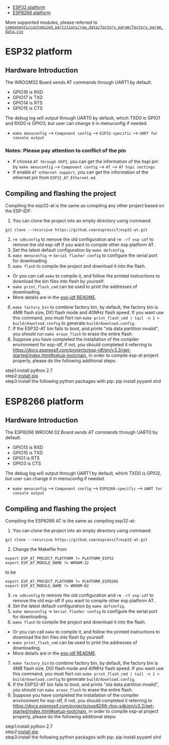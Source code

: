 - [ESP32 platform](#platform-esp32)  
- [ESP8266 platform](#platform-esp8266)  

More supported modules, please referred to [`components/customized_partitions/raw_data/factory_param/factory_param_data.csv`](components/customized_partitions/raw_data/factory_param/factory_param_data.csv)

<a name="platform-esp32"></a>
# ESP32 platform  

## Hardware Introduction
The WROOM32 Board sends AT commands through UART1 by default. 

* GPIO16 is RXD
* GPIO17 is TXD
* GPIO14 is RTS
* GPIO15 is CTS

The debug log will output through UART0 by default, which TXD0 is GPIO1 and RXD0 is GPIO3, but user can change it in menuconfig if needed.  

* `make menuconfig` --> `Component config` --> `ESP32-specific` --> `UART for console output`

### Notes: Please pay attention to conflict of the pin ##
- If choose `AT through HSPI`, you can get the information of the hspi pin by `make menuconfig` --> `Component config` --> `AT` --> `AT hspi settings`
- If enable `AT ethernet support`, you can get the information of the ethernet pin from `ESP32_AT_Ethernet.md`.

## Compiling and flashing the project
Compiling the esp32-at is the same as compiling any other project based on the ESP-IDF:

1. You can clone the project into an empty directory using command:
```
git clone --recursive https://github.com/espressif/esp32-at.git
```
2. `rm sdkconfig` to remove the old configuration and `rm -rf esp-idf` to remove the old esp-idf if you want to compile other esp platform AT.
3. Set the latest default configuration by `make defconfig`. 
4. `make menuconfig` -> `Serial flasher config` to configure the serial port for downloading.
5. `make flash` to compile the project and download it into the flash.
  * Or you can call `make` to compile it, and follow the printed instructions to download the bin files into flash by yourself.
  * `make print_flash_cmd` can be used to print the addresses of downloading.
  * More details are in the [esp-idf README](https://github.com/espressif/esp-idf/blob/master/README.md).
6. `make factory_bin` to combine factory bin, by default, the factory bin is 4MB flash size, DIO flash mode and 40MHz flash speed. If you want use this command, you must fisrt run `make print_flash_cmd | tail -n 1 > build/download.config` to generate `build/download.config`.
7. If the ESP32-AT bin fails to boot, and prints "ota data partition invalid", you should run `make erase_flash` to erase the entire flash.
8. Suppose you have completed the installation of the compiler environment for esp-idf, if not, you should completed  it referring to https://docs.espressif.com/projects/esp-idf/en/v3.3/get-started/index.html#setup-toolchain, in order to compile esp-at project properly, please do the following additional steps:

step1:install python 2.7  
step2:[install pip](https://pip.pypa.io/en/latest/installing/)  
step3:install the following python packages with pip: pip install pyyaml xlrd


<a name="platform-esp8266"></a>
# ESP8266 platform  

## Hardware Introduction
The ESP8266 WROOM 02 Board sends AT commands through UART0 by default. 

* GPIO13 is RXD
* GPIO15 is TXD
* GPIO1  is RTS
* GPIO3  is CTS

The debug log will output through UART1 by default, which TXD0 is GPIO2, but user can change it in menuconfig if needed.  

* `make menuconfig` --> `Component config` --> `ESP8266-specific` --> `UART for console output`


## Compiling and flashing the project
Compiling the ESP8266 AT is the same as compiling esp32-at:

1. You can clone the project into an empty directory using command:
```
git clone --recursive https://github.com/espressif/esp32-at.git
```
2. Change the Makefile from  
```  
export ESP_AT_PROJECT_PLATFORM ?= PLATFORM_ESP32
export ESP_AT_MODULE_NAME ?= WROOM-32
```    
to be   
```  
export ESP_AT_PROJECT_PLATFORM ?= PLATFORM_ESP8266 
export ESP_AT_MODULE_NAME ?= WROOM-02
```  
3. `rm sdkconfig` to remove the old configuration and `rm -rf esp-idf` to remove the old esp-idf if you want to compile other esp platform AT.
4. Set the latest default configuration by `make defconfig`. 
5. `make menuconfig` -> `Serial flasher config` to configure the serial port for downloading.
6. `make flash` to compile the project and download it into the flash.
  * Or you can call `make` to compile it, and follow the printed instructions to download the bin files into flash by yourself.
  * `make print_flash_cmd` can be used to print the addresses of downloading.
  * More details are in the [esp-idf README](https://github.com/espressif/esp-idf/blob/master/README.md).
7. `make factory_bin` to combine factory bin, by default, the factory bin is 4MB flash size, DIO flash mode and 40MHz flash speed. If you want use this command, you must fisrt run `make print_flash_cmd | tail -n 1 > build/download.config` to generate `build/download.config`.
8. If the ESP32-AT bin fails to boot, and prints "ota data partition invalid", you should run `make erase_flash` to erase the entire flash.
9. Suppose you have completed the installation of the compiler environment for esp-idf, if not, you should completed  it referring to https://docs.espressif.com/projects/esp8266-rtos-sdk/en/v3.2/get-started/index.html#setup-toolchain, in order to compile esp-at project properly, please do the following additional steps:

step1:install python 2.7  
step2:[install pip](https://pip.pypa.io/en/latest/installing/)  
step3:install the following python packages with pip: pip install pyyaml xlrd
